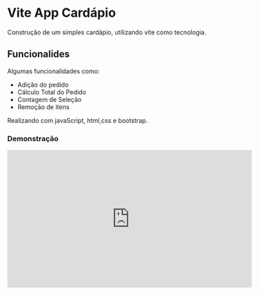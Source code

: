 # Vite App Cardápio

Construção de um simples cardápio, utilizando vite como tecnologia.

## Funcionalides 
Algumas funcionalidades como: 
 - Adição do pedido
 - Cálculo Total do Pedido
 - Contagem de Seleção
 - Remoção de itens

Realizando com javaScript, html,css e bootstrap.


### Demonstração

<iframe width="560" height="315" src="https://www.youtube.com/embed/YOUR_VIDEO_ID_HERE" frameborder="0" allow="accelerometer; autoplay; clipboard-write; encrypted-media; gyroscope; picture-in-picture" allowfullscreen></iframe>
